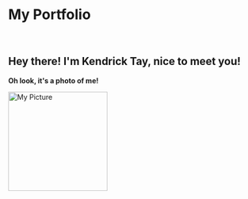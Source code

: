# My Portfolio

<br>

## Hey there! I'm Kendrick Tay, nice to meet you!

<b>Oh look, it's a photo of me!</b>

<img src="https://user-images.githubusercontent.com/54646752/141914452-d59b3a22-0a04-4971-aed5-f28de2641a07.jpg" alt="My Picture" width="200">

